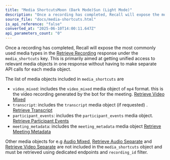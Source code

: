 ```yaml
---
title: "Media ShortcutsMoon (Dark Mode)Sun (Light Mode)"
description: "Once a recording has completed, Recall will expose the most commonly used media types in the Retrieve Recording response under the media_shortcuts key. This is primarily aimed at getting unified access to relevant media objects in one response without having to make separate API calls for each media..."
source_file: "docs/media-shortcuts.html"
is_api_reference: "false"
converted_at: "2025-06-10T14:00:11.647Z"
api_parameters_count: "0"
---
```

Once a recording has completed, Recall will expose the most commonly used media types in the [Retrieve Recording](/reference/recording_retrieve) response under the `media_shortcuts` key. This is primarily aimed at getting unified access to relevant media objects in one response without having to make separate API calls for each media object.

The list of media objects included in `media_shortcuts` are
- `video_mixed`: includes the `video_mixed` media object of `mp4` format. this is the video recording generated by the bot for the meeting. [Retrieve Video Mixed](/reference/video_mixed_retrieve)
- `transcript`: includes the `transcript` media object (if requested) . [Retrieve Transcript](/reference/transcript_retrieve)
- `participant_events`: includes the `participant_events` media object. [Retrieve Participant Events](/reference/participant_events_retrieve)
- `meeting_metadata`: includes the `meeting_metadata` media object [Retrieve Meeting Metadata](/reference/meeting_metadata_retrieve)

Other media objects for e.g [Audio Mixed](/reference/audio_mixed_retrieve), [Retrieve Audio Separate](/reference/audio_separate_retrieve) and [Retrieve Video Separate](/reference/video_separate_retrieve) are not included in the `media_shortcuts` object and must be retrieved using dedicated endpoints and `recording_id` filter.
